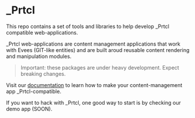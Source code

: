 # \_Prtcl

This repo contains a set of tools and libraries to help develop \_Prtcl compatible web-applications.

\_Prtcl web-applications are content management applications that work with Evees (GIT-like entities) and are built aroud reusable content rendering and manipulation modules.

> Important: these packages are under heavy development. Expect breaking changes.

Visit our [documentation](https://uprtcl.github.io/js-uprtcl) to learn how to make your content-management app \_Prtcl-compatible.

If you want to hack with \_Prtcl, one good way to start is by checking our demo app (SOON).
